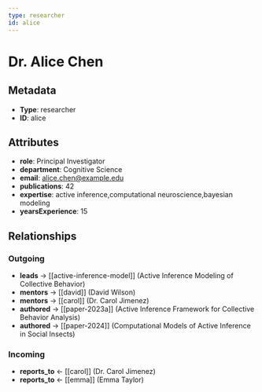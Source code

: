 ```yaml
---
type: researcher
id: alice
---
```


# Dr. Alice Chen

## Metadata

- **Type**: researcher
- **ID**: alice

## Attributes

- **role**: Principal Investigator
- **department**: Cognitive Science
- **email**: alice.chen@example.edu
- **publications**: 42
- **expertise**: active inference,computational neuroscience,bayesian modeling
- **yearsExperience**: 15

## Relationships

### Outgoing

- **leads** → [[active-inference-model]] (Active Inference Modeling of Collective Behavior)
- **mentors** → [[david]] (David Wilson)
- **mentors** → [[carol]] (Dr. Carol Jimenez)
- **authored** → [[paper-2023a]] (Active Inference Framework for Collective Behavior Analysis)
- **authored** → [[paper-2024]] (Computational Models of Active Inference in Social Insects)

### Incoming

- **reports_to** ← [[carol]] (Dr. Carol Jimenez)
- **reports_to** ← [[emma]] (Emma Taylor)

